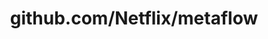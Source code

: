 ---
layout: post
title: github.com/Netflix/metaflow
categories: link
tags: [انگلیسی, گیت‌هاب, برنامه‌نویسی]
---